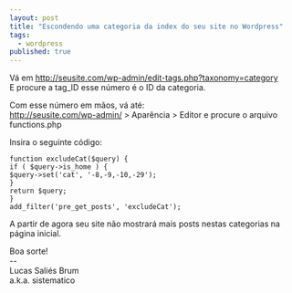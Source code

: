 ```yaml
---
layout: post
title: "Escondendo uma categoria da index do seu site no Wordpress"
tags:
  - wordpress
published: true
---
```



Vá em http://seusite.com/wp-admin/edit-tags.php?taxonomy=category  
E procure a tag_ID esse número é o ID da categoria.  

Com esse número em mãos, vá até:  
http://seusite.com/wp-admin/ > Aparência > Editor e procure o arquivo functions.php

Insira o seguinte código:  

```// Hide Cats  
function excludeCat($query) {  
if ( $query->is_home ) {  
$query->set('cat', '-8,-9,-10,-29');  
}  
return $query;  
}  
add_filter('pre_get_posts', 'excludeCat');  
```

A partir de agora seu site não mostrará mais posts nestas categorias na página inicial.

Boa sorte!  
&#45;&#45;  
Lucas Saliés Brum    
a.k.a. sistematico
